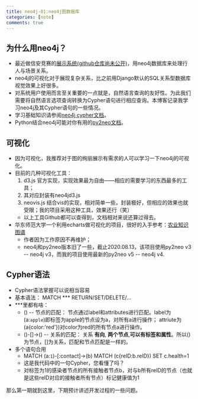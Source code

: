 ```yaml
---
title: neo4j-01:neo4j图数据库 
categories: [note]
comments: true
---
```

## 为什么用neo4j？ 
* 最近做信安竞赛的[展示系统(github仓库尚未公开)](https://github.com/pydxflwb/COVIDReID)，用neo4j数据库来处理行人与场景关系。
* neo4j的可视化对于展现复杂关系，比之前用Django默认的SQL关系型数据库视觉效果上好很多。
* 对系统用户使用而言至关重要的一点就是，自然语言查询的友好性。为此我们需要将自然语言选项查询转换为Cypher语句进行相应查询。本博客记录我学习neo4j及其Cypher语句的一些情况。
* 学习基础知识请参阅[neo4j cypher文档](https://neo4j.com/docs/cypher-manual/current/)。
* Python结合neo4j可能对你有用的[py2neo文档](https://py2neo.org/v5/)。

## 可视化
* 因为可视化，我推荐对于图的绚丽展示有需求的人可以学习一下neo4j的可视化。
* 目前的几种可视化工具：
    1. d3.js 官方实现，实现效果最为自由——相应的需要学习的东西最多的工具；
    2. 其对应封装有neo4jd3.js
    3. neovis.js 结合vis的实现，相对简单一些，封装极好，但相应的效果也就受限；我的项目采用这种工具，效果还行（笑）
    * 以上工具Github都可以查得到，文档相对来说还算过得去。
* 华东师范大学一个利用echarts做可视化的项目，很好的入手参考：[农业知识图谱](https://github.com/qq547276542/Agriculture_KnowledgeGraph)
    * 作者因为工作原因不再维护；
    * neo4j和py2neo版本旧了一些，截止2020.08.13，该项目使用py2neo v3 -- neo4j v3，而我的项目使用最新的py2neo v5 -- neo4j v4.

## Cypher语法
* Cypher语法掌握可以说相当容易
* 基本语法： MATCH *** RETURN/SET/DELETE/...
* ***里都有啥：
    * () -- 节点的匹配： 节点通过label和attributes进行匹配。label为 (a:`apple`)即标签为apple的节点设为a，对所有a进行操作； attriute为 (a{color:'red'})对color为red的所有节点a进行操作。
    * ()-[]->() -- 关系的匹配： 关系 __有向__, __两个节点__,__可以有标签和属性__。所以()为节点，[]为关系，匹配和节点匹配是一样的。
* 多个语句合用
    * MATCH (a:`1`)-[:contact]->(b) MATCH (c{reID:b.reID}) SET c.health=1
    * 这是我代码中的一句Cypher，您看懂了吗？
    * 对标签为1的感染者节点的所有接触者节点b，对与b所有reID的节点（也就是这些reID对应的接触者所有节点）标记健康值为1

那么第一期就到这里，下期预计讲述开发过程的一些问题。